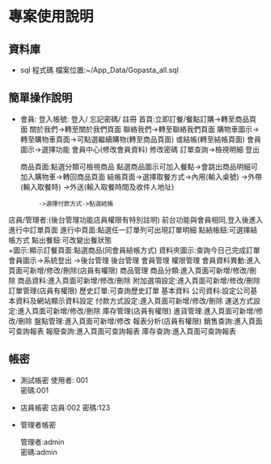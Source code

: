 # 專案使用說明

## 資料庫

- sql 程式碼
檔案位置:~/App_Data/Gopasta_all.sql

## 簡單操作說明

  - 會員:
     登入帳號: 登入/ 忘記密碼/ 註冊
     首頁:立即訂餐/餐點訂購->轉至商品頁面
          關於我們->轉至關於我們頁面
          聯絡我們->轉至聯絡我們頁面
          購物車圖示->轉至購物車頁面->可點選繼續購物(轉至商品頁面)
                     或結帳(轉至結帳頁面)
          會員圖示->選擇功能
             會員中心(修改會員資料)
             修改密碼
             訂單查詢->檢視明細
             登出

     商品頁面:點選分類可檢視商品
             點選商品圖示可加入餐點->會跳出商品明細可加入購物車->轉回商品頁面
     結帳頁面->選擇取餐方式->內用(輸入桌號)
                         ->外帶(輸入取餐時)
                         ->外送(輸入取餐時間及收件人地址)
                         
             ->選擇付款方式->點選結帳
     
  店員/管理者:(後台管理功能店員權限有特別註明)
      前台功能與會員相同,登入後進入進行中訂單頁面
      進行中頁面:點選任一訂單列可出現訂單明細
                點結帳鈕:可選擇結帳方式
                點出餐鈕:可改變出餐狀態       
      +圖示:顯示訂餐頁面:點選商品(同會員結帳方式)
      資料夾圖示:查詢今日己完成訂單
      會員圖示->系統登出
             ->後台管理
      後台管理
        會員管理
           權限管理
           會員資料異動:進入頁面可新增/修改/刪除(店員有權限)
        商品管理
           商品分類:進入頁面可新增/修改/刪除
           商品資料:進入頁面可新增/修改/刪除
           附加選項設定:進入頁面可新增/修改/刪除           
        訂單管理(店員有權限)
           歷史訂單:可查詢歷史訂單
        基本資料
           公司資料:設定公司基本資料及網站顯示資料設定
           付款方式設定:進入頁面可新增/修改/刪除
           運送方式設定:進入頁面可新增/修改/刪除
        庫存管理(店員有權限)
           進貨管理:進入頁面可新增/修改/刪除
           盤點管理:進入頁面可新增/修改
        報表分析(店員有權限)
           銷售查詢:進入頁面可查詢報表
           報廢查詢:進入頁面可查詢報表
           庫存查詢:進入頁面可查詢報表


## 帳密

- 測試帳密
  使用者:  001  
  密碼:001

- 店員帳密
  店員:002
  密碼:123

- 管理者帳密
  
  管理者:admin    
  密碼:admin
  


  

